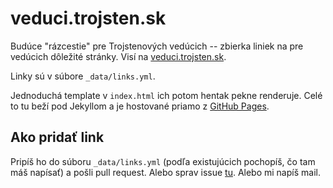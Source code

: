veduci.trojsten.sk
==================

Budúce "rázcestie" pre Trojstenových vedúcich -- zbierka liniek na pre vedúcich dôležité stránky. Visí na [veduci.trojsten.sk](https://veduci.trojsten.sk).

Linky sú v súbore `_data/links.yml`.

Jednoduchá template v `index.html` ich potom hentak pekne renderuje. Celé to tu beží pod Jekyllom a je hostované priamo z [GitHub Pages](https://pages.github.com/).

Ako pridať link
---------------

Pripíš ho do súboru `_data/links.yml` (podľa existujúcich pochopíš, čo tam máš napísať) a pošli pull request. Alebo sprav issue [tu](https://github.com/AnotherKamila/veduci.trojsten.sk/issues/new). Alebo mi napíš mail.
